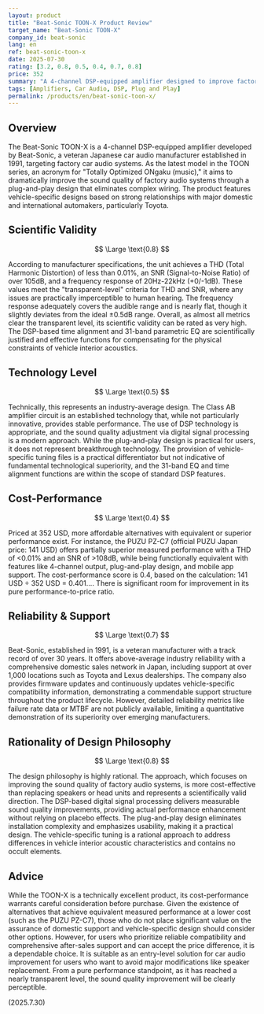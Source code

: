 ```yaml
---
layout: product
title: "Beat-Sonic TOON-X Product Review"
target_name: "Beat-Sonic TOON-X"
company_id: beat-sonic
lang: en
ref: beat-sonic-toon-x
date: 2025-07-30
rating: [3.2, 0.8, 0.5, 0.4, 0.7, 0.8]
price: 352
summary: "A 4-channel DSP-equipped amplifier designed to improve factory car audio systems. It achieves nearly transparent-level measurement performance, but faces competition from equally capable alternatives at lower prices."
tags: [Amplifiers, Car Audio, DSP, Plug and Play]
permalink: /products/en/beat-sonic-toon-x/
---
```

## Overview

The Beat-Sonic TOON-X is a 4-channel DSP-equipped amplifier developed by Beat-Sonic, a veteran Japanese car audio manufacturer established in 1991, targeting factory car audio systems. As the latest model in the TOON series, an acronym for "Totally Optimized ONgaku (music)," it aims to dramatically improve the sound quality of factory audio systems through a plug-and-play design that eliminates complex wiring. The product features vehicle-specific designs based on strong relationships with major domestic and international automakers, particularly Toyota.

## Scientific Validity

$$ \Large \text{0.8} $$

According to manufacturer specifications, the unit achieves a THD (Total Harmonic Distortion) of less than 0.01%, an SNR (Signal-to-Noise Ratio) of over 105dB, and a frequency response of 20Hz-22kHz (+0/-1dB). These values meet the "transparent-level" criteria for THD and SNR, where any issues are practically imperceptible to human hearing. The frequency response adequately covers the audible range and is nearly flat, though it slightly deviates from the ideal ±0.5dB range. Overall, as almost all metrics clear the transparent level, its scientific validity can be rated as very high. The DSP-based time alignment and 31-band parametric EQ are scientifically justified and effective functions for compensating for the physical constraints of vehicle interior acoustics.

## Technology Level

$$ \Large \text{0.5} $$

Technically, this represents an industry-average design. The Class AB amplifier circuit is an established technology that, while not particularly innovative, provides stable performance. The use of DSP technology is appropriate, and the sound quality adjustment via digital signal processing is a modern approach. While the plug-and-play design is practical for users, it does not represent breakthrough technology. The provision of vehicle-specific tuning files is a practical differentiator but not indicative of fundamental technological superiority, and the 31-band EQ and time alignment functions are within the scope of standard DSP features.

## Cost-Performance

$$ \Large \text{0.4} $$

Priced at 352 USD, more affordable alternatives with equivalent or superior performance exist. For instance, the PUZU PZ-C7 (official PUZU Japan price: 141 USD) offers partially superior measured performance with a THD of <0.01% and an SNR of >108dB, while being functionally equivalent with features like 4-channel output, plug-and-play design, and mobile app support. The cost-performance score is 0.4, based on the calculation: 141 USD ÷ 352 USD = 0.401.... There is significant room for improvement in its pure performance-to-price ratio.

## Reliability & Support

$$ \Large \text{0.7} $$

Beat-Sonic, established in 1991, is a veteran manufacturer with a track record of over 30 years. It offers above-average industry reliability with a comprehensive domestic sales network in Japan, including support at over 1,000 locations such as Toyota and Lexus dealerships. The company also provides firmware updates and continuously updates vehicle-specific compatibility information, demonstrating a commendable support structure throughout the product lifecycle. However, detailed reliability metrics like failure rate data or MTBF are not publicly available, limiting a quantitative demonstration of its superiority over emerging manufacturers.

## Rationality of Design Philosophy

$$ \Large \text{0.8} $$

The design philosophy is highly rational. The approach, which focuses on improving the sound quality of factory audio systems, is more cost-effective than replacing speakers or head units and represents a scientifically valid direction. The DSP-based digital signal processing delivers measurable sound quality improvements, providing actual performance enhancement without relying on placebo effects. The plug-and-play design eliminates installation complexity and emphasizes usability, making it a practical design. The vehicle-specific tuning is a rational approach to address differences in vehicle interior acoustic characteristics and contains no occult elements.

## Advice

While the TOON-X is a technically excellent product, its cost-performance warrants careful consideration before purchase. Given the existence of alternatives that achieve equivalent measured performance at a lower cost (such as the PUZU PZ-C7), those who do not place significant value on the assurance of domestic support and vehicle-specific design should consider other options. However, for users who prioritize reliable compatibility and comprehensive after-sales support and can accept the price difference, it is a dependable choice. It is suitable as an entry-level solution for car audio improvement for users who want to avoid major modifications like speaker replacement. From a pure performance standpoint, as it has reached a nearly transparent level, the sound quality improvement will be clearly perceptible.

(2025.7.30)
